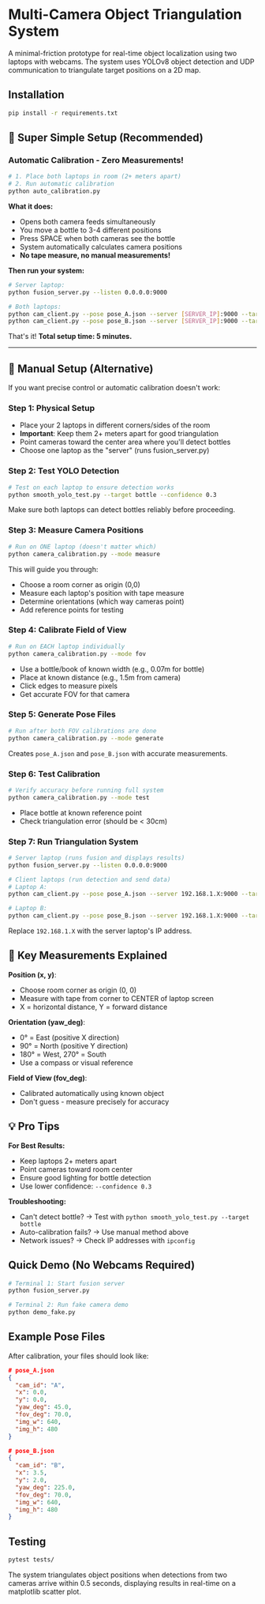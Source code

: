 # Multi-Camera Object Triangulation System

A minimal-friction prototype for real-time object localization using two laptops with webcams. The system uses YOLOv8 object detection and UDP communication to triangulate target positions on a 2D map.

## Installation

```bash
pip install -r requirements.txt
```

## 🚀 **Super Simple Setup** (Recommended)

### **Automatic Calibration - Zero Measurements!**

```bash
# 1. Place both laptops in room (2+ meters apart)
# 2. Run automatic calibration
python auto_calibration.py
```

**What it does:**
- Opens both camera feeds simultaneously
- You move a bottle to 3-4 different positions
- Press SPACE when both cameras see the bottle
- System automatically calculates camera positions
- **No tape measure, no manual measurements!**

**Then run your system:**
```bash
# Server laptop:
python fusion_server.py --listen 0.0.0.0:9000

# Both laptops:
python cam_client.py --pose pose_A.json --server [SERVER_IP]:9000 --target bottle
python cam_client.py --pose pose_B.json --server [SERVER_IP]:9000 --target bottle
```

That's it! **Total setup time: 5 minutes.**

---

## 🎯 Manual Setup (Alternative)

If you want precise control or automatic calibration doesn't work:

### Step 1: Physical Setup
- Place your 2 laptops in different corners/sides of the room
- **Important**: Keep them 2+ meters apart for good triangulation
- Point cameras toward the center area where you'll detect bottles
- Choose one laptop as the "server" (runs fusion_server.py)

### Step 2: Test YOLO Detection
```bash
# Test on each laptop to ensure detection works
python smooth_yolo_test.py --target bottle --confidence 0.3
```
Make sure both laptops can detect bottles reliably before proceeding.

### Step 3: Measure Camera Positions
```bash
# Run on ONE laptop (doesn't matter which)
python camera_calibration.py --mode measure
```
This will guide you through:
- Choose a room corner as origin (0,0)
- Measure each laptop's position with tape measure
- Determine orientations (which way cameras point)
- Add reference points for testing

### Step 4: Calibrate Field of View
```bash
# Run on EACH laptop individually
python camera_calibration.py --mode fov
```
- Use a bottle/book of known width (e.g., 0.07m for bottle)
- Place at known distance (e.g., 1.5m from camera)
- Click edges to measure pixels
- Get accurate FOV for that camera

### Step 5: Generate Pose Files
```bash
# Run after both FOV calibrations are done
python camera_calibration.py --mode generate
```
Creates `pose_A.json` and `pose_B.json` with accurate measurements.

### Step 6: Test Calibration
```bash
# Verify accuracy before running full system
python camera_calibration.py --mode test
```
- Place bottle at known reference point
- Check triangulation error (should be < 30cm)

### Step 7: Run Triangulation System
```bash
# Server laptop (runs fusion and displays results)
python fusion_server.py --listen 0.0.0.0:9000

# Client laptops (run detection and send data)
# Laptop A:
python cam_client.py --pose pose_A.json --server 192.168.1.X:9000 --target bottle

# Laptop B:
python cam_client.py --pose pose_B.json --server 192.168.1.X:9000 --target bottle
```
Replace `192.168.1.X` with the server laptop's IP address.

## 📏 Key Measurements Explained

**Position (x, y)**: 
- Choose room corner as origin (0, 0)
- Measure with tape from corner to CENTER of laptop screen
- X = horizontal distance, Y = forward distance

**Orientation (yaw_deg)**:
- 0° = East (positive X direction)
- 90° = North (positive Y direction)
- 180° = West, 270° = South
- Use a compass or visual reference

**Field of View (fov_deg)**:
- Calibrated automatically using known object
- Don't guess - measure precisely for accuracy

## 💡 Pro Tips

**For Best Results:**
- Keep laptops 2+ meters apart
- Point cameras toward room center
- Ensure good lighting for bottle detection
- Use lower confidence: `--confidence 0.3`

**Troubleshooting:**
- Can't detect bottle? → Test with `python smooth_yolo_test.py --target bottle`
- Auto-calibration fails? → Use manual method above
- Network issues? → Check IP addresses with `ipconfig`

## Quick Demo (No Webcams Required)

```bash
# Terminal 1: Start fusion server
python fusion_server.py

# Terminal 2: Run fake camera demo
python demo_fake.py
```

## Example Pose Files

After calibration, your files should look like:

```json
# pose_A.json
{
  "cam_id": "A",
  "x": 0.0,
  "y": 0.0,
  "yaw_deg": 45.0,
  "fov_deg": 70.0,
  "img_w": 640,
  "img_h": 480
}
```

```json
# pose_B.json
{
  "cam_id": "B", 
  "x": 3.5,
  "y": 2.0,
  "yaw_deg": 225.0,
  "fov_deg": 70.0,
  "img_w": 640,
  "img_h": 480
}
```

## Testing

```bash
pytest tests/
```

The system triangulates object positions when detections from two cameras arrive within 0.5 seconds, displaying results in real-time on a matplotlib scatter plot. 